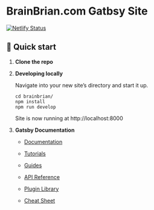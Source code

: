 # BrainBrian.com Gatbsy Site

[![Netlify Status](https://api.netlify.com/api/v1/badges/2f572a6d-fb41-403e-973f-5b232e8cb9a9/deploy-status)](https://app.netlify.com/sites/brain-brian-gatsby/deploys)

## 🚀 Quick start

1.  **Clone the repo**

2.  **Developing locally**

    Navigate into your new site’s directory and start it up.

    ```shell
    cd brainbrian/
    npm install
    npm run develop
    ```

    Site is now running at http://localhost:8000

3.  **Gatsby Documentation**

    -   [Documentation](https://www.gatsbyjs.com/docs/?utm_source=starter&utm_medium=readme&utm_campaign=minimal-starter)

    -   [Tutorials](https://www.gatsbyjs.com/tutorial/?utm_source=starter&utm_medium=readme&utm_campaign=minimal-starter)

    -   [Guides](https://www.gatsbyjs.com/tutorial/?utm_source=starter&utm_medium=readme&utm_campaign=minimal-starter)

    -   [API Reference](https://www.gatsbyjs.com/docs/api-reference/?utm_source=starter&utm_medium=readme&utm_campaign=minimal-starter)

    -   [Plugin Library](https://www.gatsbyjs.com/plugins?utm_source=starter&utm_medium=readme&utm_campaign=minimal-starter)

    -   [Cheat Sheet](https://www.gatsbyjs.com/docs/cheat-sheet/?utm_source=starter&utm_medium=readme&utm_campaign=minimal-starter)
